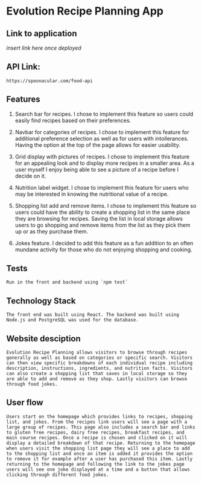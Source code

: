 # Evolution Recipe Planning App

## Link to application
*insert link here once deployed*

## API Link:
    https://spoonacular.com/food-api


## Features
1. Search bar for recipes. I chose to implement this feature so users could  easily find recipes based on their preferences. 

2. Navbar for categories of recipes. I chose to implement this feature for additional preference selection as well as for users with intollerances. Having the option at the top of the page allows for easier usability.

3. Grid display with pictures of recipes. I chose to implement this feature for an appealing look and to display more recipes in a smaller area. As a user myself I enjoy being able to see a picture of a recipe before I decide on it. 

4. Nutrition label widget. I chose to implement this feature for users who may be interested in knowing the nutritional value of a recipe. 

5. Shopping list add and remove items. I chose to implement this feature so users could have the ability to create a shopping list in the same place they are browsing for recipes. Saving the list in local storage allows users to go shopping and remove items from the list as they pick them up or as they purchase them. 

6. Jokes feature. I decided to add this feature as a fun addition to an often mundane activity for those who do not enjoying shopping and cooking.


## Tests
    Run in the front and backend using `npm test` 

## Technology Stack 
```The front end was built using React. The backend was built using Node.js and PostgreSQL was used for the database.```

## Website desciption
```Evolution Recipe Planning allows visitors to browse through recipes generally as well as based on categories or specific search. Visitors can then view specific breakdowns of each individual recipe including description, instructions, ingredients, and nutrition facts. Visitors can also create a shopping list that saves in local storage so they are able to add and remove as they shop. Lastly visitors can browse through food jokes.``` 

## User flow
```Users start on the homepage which provides links to recipes, shopping list, and jokes. From the recipes link users will see a page with a large group of recipes. This page also includes a search bar and links to gluten free recipes, dairy free recipes, breakfast recipes, and main course recipes. Once a recipe is chosen and clicked on it will display a detailed breakdown of that recipe. Returning to the homepage when users visit the shopping list page they will see a place to add to the shopping list and once an item is added it provides the option to remove it for example after a user has purchased this item. Lastly returning to the homepage and following the link to the jokes page users will see one joke displayed at a time and a button that allows clicking through different food jokes.```



  

